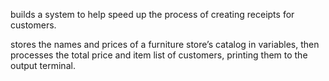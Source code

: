 builds a system to help speed up the process of creating receipts for customers.

stores the names and prices of a furniture store’s catalog in variables, then processes the total price and item list of customers, printing them to the output terminal.
